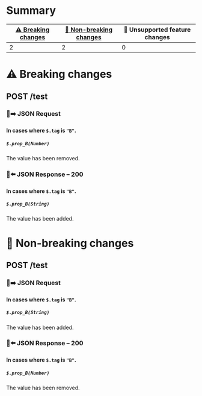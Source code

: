 # Summary

| [⚠️ Breaking changes](#breaking-changes) | [🙆 Non-breaking changes](#non-breaking-changes) | 🤷 Unsupported feature changes |
|------------------------------------------|-------------------------------------------------|-------------------------------|
| 2                                        | 2                                               | 0                             |

# <span id="breaking-changes"></span>⚠️ Breaking changes

## **POST** /test

### 📱➡️ JSON Request

#### In cases where `$.tag` is `"B"`.

##### `$.prop_B(Number)`

The value has been removed.

### 📱⬅️ JSON Response – 200

#### In cases where `$.tag` is `"B"`.

##### `$.prop_B(String)`

The value has been added.

# <span id="non-breaking-changes"></span>🙆 Non-breaking changes

## **POST** /test

### 📱➡️ JSON Request

#### In cases where `$.tag` is `"B"`.

##### `$.prop_B(String)`

The value has been added.

### 📱⬅️ JSON Response – 200

#### In cases where `$.tag` is `"B"`.

##### `$.prop_B(Number)`

The value has been removed.
